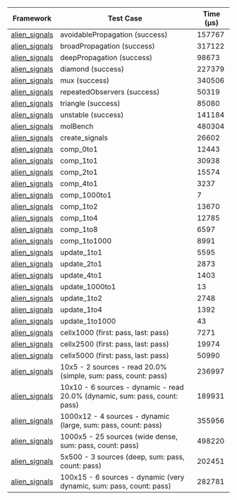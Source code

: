 | Framework | Test Case | Time (μs) |
| --- | --- | --- |
| [alien_signals](https://github.com/medz/alien-signals-dart) | avoidablePropagation (success) | 157767 |
| [alien_signals](https://github.com/medz/alien-signals-dart) | broadPropagation (success) | 317122 |
| [alien_signals](https://github.com/medz/alien-signals-dart) | deepPropagation (success) | 98673 |
| [alien_signals](https://github.com/medz/alien-signals-dart) | diamond (success) | 227379 |
| [alien_signals](https://github.com/medz/alien-signals-dart) | mux (success) | 340506 |
| [alien_signals](https://github.com/medz/alien-signals-dart) | repeatedObservers (success) | 50319 |
| [alien_signals](https://github.com/medz/alien-signals-dart) | triangle (success) | 85080 |
| [alien_signals](https://github.com/medz/alien-signals-dart) | unstable (success) | 141184 |
| [alien_signals](https://github.com/medz/alien-signals-dart) | molBench | 480304 |
| [alien_signals](https://github.com/medz/alien-signals-dart) | create_signals | 26602 |
| [alien_signals](https://github.com/medz/alien-signals-dart) | comp_0to1 | 12443 |
| [alien_signals](https://github.com/medz/alien-signals-dart) | comp_1to1 | 30938 |
| [alien_signals](https://github.com/medz/alien-signals-dart) | comp_2to1 | 15574 |
| [alien_signals](https://github.com/medz/alien-signals-dart) | comp_4to1 | 3237 |
| [alien_signals](https://github.com/medz/alien-signals-dart) | comp_1000to1 | 7 |
| [alien_signals](https://github.com/medz/alien-signals-dart) | comp_1to2 | 13670 |
| [alien_signals](https://github.com/medz/alien-signals-dart) | comp_1to4 | 12785 |
| [alien_signals](https://github.com/medz/alien-signals-dart) | comp_1to8 | 6597 |
| [alien_signals](https://github.com/medz/alien-signals-dart) | comp_1to1000 | 8991 |
| [alien_signals](https://github.com/medz/alien-signals-dart) | update_1to1 | 5595 |
| [alien_signals](https://github.com/medz/alien-signals-dart) | update_2to1 | 2873 |
| [alien_signals](https://github.com/medz/alien-signals-dart) | update_4to1 | 1403 |
| [alien_signals](https://github.com/medz/alien-signals-dart) | update_1000to1 | 13 |
| [alien_signals](https://github.com/medz/alien-signals-dart) | update_1to2 | 2748 |
| [alien_signals](https://github.com/medz/alien-signals-dart) | update_1to4 | 1392 |
| [alien_signals](https://github.com/medz/alien-signals-dart) | update_1to1000 | 43 |
| [alien_signals](https://github.com/medz/alien-signals-dart) | cellx1000 (first: pass, last: pass) | 7271 |
| [alien_signals](https://github.com/medz/alien-signals-dart) | cellx2500 (first: pass, last: pass) | 19974 |
| [alien_signals](https://github.com/medz/alien-signals-dart) | cellx5000 (first: pass, last: pass) | 50990 |
| [alien_signals](https://github.com/medz/alien-signals-dart) | 10x5 - 2 sources - read 20.0% (simple, sum: pass, count: pass) | 236997 |
| [alien_signals](https://github.com/medz/alien-signals-dart) | 10x10 - 6 sources - dynamic - read 20.0% (dynamic, sum: pass, count: pass) | 189931 |
| [alien_signals](https://github.com/medz/alien-signals-dart) | 1000x12 - 4 sources - dynamic (large, sum: pass, count: pass) | 355956 |
| [alien_signals](https://github.com/medz/alien-signals-dart) | 1000x5 - 25 sources (wide dense, sum: pass, count: pass) | 498220 |
| [alien_signals](https://github.com/medz/alien-signals-dart) | 5x500 - 3 sources (deep, sum: pass, count: pass) | 202451 |
| [alien_signals](https://github.com/medz/alien-signals-dart) | 100x15 - 6 sources - dynamic (very dynamic, sum: pass, count: pass) | 282781 |
